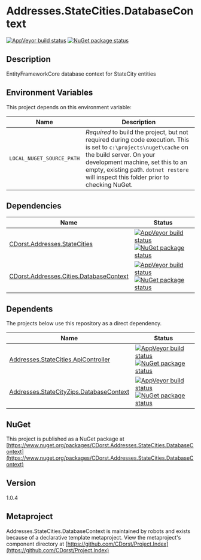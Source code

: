 # Addresses.StateCities.DatabaseContext

[![AppVeyor build status](https://img.shields.io/appveyor/ci/cdorst/addresses-statecities-databasecontext.svg?label=AppVeyor&style=for-the-badge)](https://ci.appveyor.com/project/cdorst/addresses-statecities-databasecontext)
[![NuGet package status](https://img.shields.io/nuget/v/CDorst.Addresses.StateCities.DatabaseContext.svg?label=NuGet&style=for-the-badge)](https://www.nuget.org/packages/CDorst.Addresses.StateCities.DatabaseContext)

## Description

EntityFrameworkCore database context for StateCity entities

## Environment Variables

This project depends on this environment variable:

Name | Description
---- | -----------
`LOCAL_NUGET_SOURCE_PATH` | *Required* to build the project, but not required during code execution. This is set to `c:\projects\nuget\cache` on the build server. On your development machine, set this to an empty, existing path. `dotnet restore` will inspect this folder prior to checking NuGet.

## Dependencies

Name | Status
---- | ------
[CDorst.Addresses.StateCities](https://github.com/CDorst/Addresses.StateCities) | [![AppVeyor build status](https://img.shields.io/appveyor/ci/cdorst/addresses-statecities.svg?label=AppVeyor&style=flat-square)](https://ci.appveyor.com/project/cdorst/addresses-statecities) [![NuGet package status](https://img.shields.io/nuget/v/CDorst.Addresses.StateCities.svg?label=NuGet&style=flat-square)](https://www.nuget.org/packages/CDorst.Addresses.StateCities)
[CDorst.Addresses.Cities.DatabaseContext](https://github.com/CDorst/Addresses.Cities.DatabaseContext) | [![AppVeyor build status](https://img.shields.io/appveyor/ci/cdorst/addresses-cities-databasecontext.svg?label=AppVeyor&style=flat-square)](https://ci.appveyor.com/project/cdorst/addresses-cities-databasecontext) [![NuGet package status](https://img.shields.io/nuget/v/CDorst.Addresses.Cities.DatabaseContext.svg?label=NuGet&style=flat-square)](https://www.nuget.org/packages/CDorst.Addresses.Cities.DatabaseContext)

## Dependents

The projects below use this repository as a direct dependency.

Name | Status
---- | ------
[Addresses.StateCities.ApiController](https://github.com/CDorst/Addresses.StateCities.ApiController) | [![AppVeyor build status](https://img.shields.io/appveyor/ci/cdorst/addresses-statecities-apicontroller.svg?label=AppVeyor&style=flat-square)](https://ci.appveyor.com/project/cdorst/addresses-statecities-apicontroller) [![NuGet package status](https://img.shields.io/nuget/v/CDorst.Addresses.StateCities.ApiController.svg?label=NuGet&style=flat-square)](https://www.nuget.org/packages/CDorst.Addresses.StateCities.ApiController)
[Addresses.StateCityZips.DatabaseContext](https://github.com/CDorst/Addresses.StateCityZips.DatabaseContext) | [![AppVeyor build status](https://img.shields.io/appveyor/ci/cdorst/addresses-statecityzips-databasecontext.svg?label=AppVeyor&style=flat-square)](https://ci.appveyor.com/project/cdorst/addresses-statecityzips-databasecontext) [![NuGet package status](https://img.shields.io/nuget/v/CDorst.Addresses.StateCityZips.DatabaseContext.svg?label=NuGet&style=flat-square)](https://www.nuget.org/packages/CDorst.Addresses.StateCityZips.DatabaseContext)

## NuGet


This project is published as a NuGet package at [https://www.nuget.org/packages/CDorst.Addresses.StateCities.DatabaseContext](https://www.nuget.org/packages/CDorst.Addresses.StateCities.DatabaseContext)

## Version

1.0.4

## Metaproject

Addresses.StateCities.DatabaseContext is maintained by robots and exists because of a declarative template metaproject. View the metaproject's component directory at [https://github.com/CDorst/Project.Index](https://github.com/CDorst/Project.Index)

